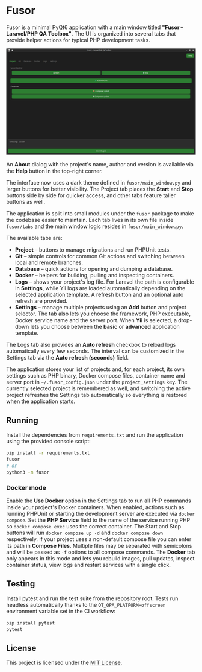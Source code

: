 # Fusor

Fusor is a minimal PyQt6 application with a main window titled
**"Fusor – Laravel/PHP QA Toolbox"**. The UI is organized into several tabs
that provide helper actions for typical PHP development tasks.

![Main window with tabs](docs/screenshot.jpg)

An **About** dialog with the project's name, author and version is available
via the **Help** button in the top-right corner.

The interface now uses a dark theme defined in `fusor/main_window.py` and larger buttons for better visibility.
The Project tab places the **Start** and **Stop** buttons side by side for
quicker access, and other tabs feature taller buttons as well.

The application is split into small modules under the `fusor` package to make
the codebase easier to maintain. Each tab lives in its own file inside
`fusor/tabs` and the main window logic resides in `fusor/main_window.py`.

The available tabs are:

-   **Project** – buttons to manage migrations and run PHPUnit tests.
-   **Git** – simple controls for common Git actions and switching between local and remote branches.
-   **Database** – quick actions for opening and dumping a database.
-   **Docker** – helpers for building, pulling and inspecting containers.
-   **Logs** – shows your project's log file. For Laravel the path is
    configurable in **Settings**, while Yii logs are loaded automatically
    depending on the selected application template. A refresh button and an
    optional auto refresh are provided.
-   **Settings** – manage multiple projects using an **Add** button and project
    selector. The tab also lets you choose the framework, PHP executable, Docker
    service name and the server port. When **Yii** is selected, a drop-down
    lets you choose between the **basic** or **advanced** application template.

The Logs tab also provides an **Auto refresh** checkbox to reload logs
automatically every few seconds. The interval can be customized in the
Settings tab via the **Auto refresh (seconds)** field.

The application stores your list of projects and, for each project, its own
settings such as PHP binary, Docker compose files, container name and server
port in `~/.fusor_config.json` under the `project_settings` key. The currently
selected project is remembered as well, and switching the active project
refreshes the Settings tab automatically so everything is restored when the
application starts.

## Running

Install the dependencies from `requirements.txt` and run the application using
the provided console script:

```bash
pip install -r requirements.txt
fusor
# or
python3 -m fusor
```

### Docker mode

Enable the **Use Docker** option in the Settings tab to run all PHP commands
inside your project's Docker containers. When enabled, actions such as running
PHPUnit or starting the development server are executed via `docker compose`.
Set the **PHP Service** field to the name of the service running PHP so
`docker compose exec` uses the correct container.
The Start and Stop buttons will run `docker compose up -d` and `docker compose
down` respectively. If your project uses a non-default compose file you can
enter its path in **Compose Files**. Multiple files may be separated with
semicolons and will be passed as `-f` options to all compose commands.
The **Docker** tab only appears in this mode and lets you rebuild images,
pull updates, inspect container status, view logs and restart services with a
single click.

## Testing

Install pytest and run the test suite from the repository root. Tests run
headless automatically thanks to the `QT_QPA_PLATFORM=offscreen` environment
variable set in the CI workflow:

```bash
pip install pytest
pytest
```

## License

This project is licensed under the [MIT License](LICENSE).
